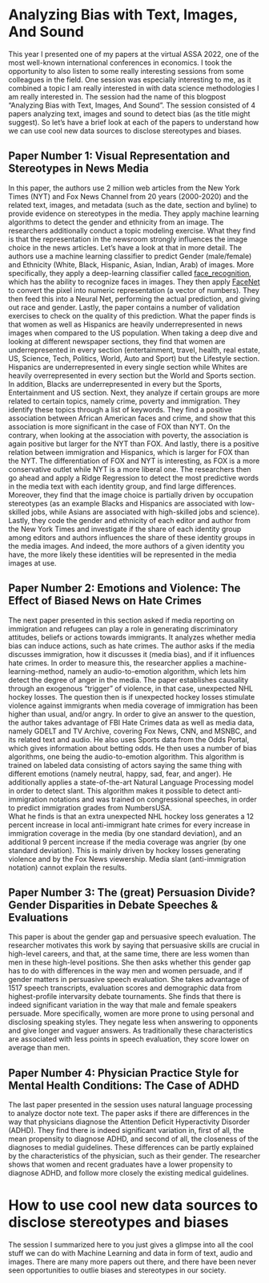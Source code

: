 

# Analyzing Bias with Text, Images, And Sound
This year I presented one of my papers at the virtual ASSA 2022, one of the most well-known international conferences in economics. I took the opportunity to also listen to some really interesting sessions from some colleagues in the field. One session was especially interesting to me, as it combined a topic I am really interested in with data science methodologies I am really interested in. The session had the name of this blogpost “Analyzing Bias with Text, Images, And Sound”. The session consisted of 4 papers analyzing text, images and sound to detect bias (as the title might suggest). So let’s have a brief look at each of the papers to understand how we can use cool new data sources to disclose stereotypes and biases. 
## Paper Number 1: Visual Representation and Stereotypes in News Media
In this paper, the authors use 2 million web articles from the New York Times (NYT) and Fox News Channel from 20 years (2000-2020) and the related text, images, and metadata (such as the date, section and byline) to provide evidence on stereotypes in the media. They apply machine learning algorithms to detect the gender and ethnicity from an image. The researchers additionally conduct a topic modeling exercise. What they find is that the representation in the newsroom strongly influences the image choice in the news articles. Let’s have a look at that in more detail. 
The authors use a machine learning classifier to predict Gender (male/female) and Ethnicity (White, Black, Hispanic, Asian, Indian, Arab) of images. More specifically, they apply a deep-learning classifier called [face_recognition](https://github.com/ageitgey/face_recognition), which has the ability to recognize faces in images. They then apply [FaceNet](https://arxiv.org/abs/1503.03832) to convert the pixel into numeric representation (a vector of numbers). They then feed this into a Neural Net, performing the actual prediction, and giving out race and gender. Lastly, the paper contains a number of validation exercises to check on the quality of this prediction. 
What the paper finds is that women as well as Hispanics are heavily underrepresented in news images when compared to the US population. When taking a deep dive and looking at different newspaper sections, they find that women are underrepresented in every section (entertainment, travel, health, real estate, US, Science, Tech, Politics, World, Auto and Sport) but the Lifestyle section. Hispanics are underrepresented in every single section while Whites are heavily overrepresented in every section but the World and Sports section. In addition, Blacks are underrepresented in every but the Sports, Entertainment and US section. 
Next, they analyze if certain groups are more related to certain topics, namely crime, poverty and immigration. They identify these topics through a list of keywords. They find a positive association between African American faces and crime, and show that this association is more significant in the case of FOX than NYT. On the contrary, when looking at the association with poverty, the association is again positive but larger for the NYT than FOX. And lastly, there is a positive relation between immigration and Hispanics, which is larger for FOX than the NYT. The differentiation of FOX and NYT is interesting, as FOX is a more conservative outlet while NYT is a more liberal one. The researchers then go ahead and apply a Ridge Regression to detect the most predictive words in the media text with each identity group, and find large differences. Moreover, they find that the image choice is partially driven by occupation stereotypes (as an example Blacks and Hispanics are associated with low-skilled jobs, while Asians are associated with high-skilled jobs and science). Lastly, they code the gender and ethnicity of each editor and author from the New York Times and investigate if the share of each identity group among editors and authors influences the share of these identity groups in the media images. And indeed, the more authors of a given identity you have, the more likely these identities will be represented in the media images at use. 
## Paper Number 2: Emotions and Violence: The Effect of Biased News on Hate Crimes
The next paper presented in this section asked if media reporting on immigration and refugees can play a role in generating discriminatory attitudes, beliefs or actions towards immigrants. It analyzes whether media bias can induce actions, such as hate crimes. The author asks if the media discusses immigration, how it discusses it (media bias), and if it influences hate crimes. In order to measure this, the researcher applies a machine-learning-method, namely an audio-to-emotion algorithm, which lets him detect the degree of anger in the media. The paper establishes causality through an exogenous “trigger” of violence, in that case, unexpected NHL hockey losses. The question then is if unexpected hockey losses stimulate violence against immigrants when media coverage of immigration has been higher than usual, and/or angry. 
In order to give an answer to the question, the author takes advantage of FBI Hate Crimes data as well as media data, namely GDELT and TV Archive, covering Fox News, CNN, and MSNBC, and its related text and audio. He also uses Sports data from the Odds Portal, which gives information about betting odds. He then uses a number of bias algorithms, one being the audio-to-emotion algorithm. This algorithm is trained on labeled data consisting of actors saying the same thing with different emotions (namely neutral, happy, sad, fear, and anger). He additionally applies a state-of-the-art Natural Language Processing model in order to detect slant. This algorithm makes it possible to detect anti-immigration notations and was trained on congressional speeches, in order to predict immigration grades from NumbersUSA.  
What he finds is that an extra unexpected NHL hockey loss generates a 12 percent increase in local anti-immigrant hate crimes for every increase in immigration coverage in the media (by one standard deviation), and an additional 9 percent increase if the media coverage was angrier (by one standard deviation). This is mainly driven by hockey losses generating violence and by the Fox News viewership. Media slant (anti-immigration notation) cannot explain the results. 
## Paper Number 3: The (great) Persuasion Divide? Gender Disparities in Debate Speeches & Evaluations
This paper is about the gender gap and persuasive speech evaluation. The researcher motivates this work by saying that persuasive skills are crucial in high-level careers, and that, at the same time, there are less women than men in these high-level positions. She then asks whether this gender gap has to do with differences in the way men and women persuade, and if gender matters in persuasive speech evaluation. She takes advantage of 1517 speech transcripts, evaluation scores and demographic data from highest-profile intervarsity debate tournaments. She finds that there is indeed significant variation in the way that male and female speakers persuade. More specifically, women are more prone to using personal and disclosing speaking styles. They negate less when answering to opponents and give longer and vaguer answers. As traditionally these characteristics are associated with less points in speech evaluation, they score lower on average than men. 
## Paper Number 4: Physician Practice Style for Mental Health Conditions: The Case of ADHD
The last paper presented in the session uses natural language processing to analyze doctor note text. The paper asks if there are differences in the way that physicians diagnose the Attention Deficit Hyperactivity Disorder (ADHD). They find there is indeed significant variation in, first of all, the mean propensity to diagnose ADHD, and second of all, the closeness of the diagnoses to medial guidelines. These differences can be partly explained by the characteristics of the physician, such as their gender. The researcher shows that women and recent graduates have a lower propensity to diagnose ADHD, and follow more closely the existing medical guidelines. 
# How to use cool new data sources to disclose stereotypes and biases
The session I summarized here to you just gives a glimpse into all the cool stuff we can do with Machine Learning and data in form of text, audio and images. There are many more papers out there, and there have been never seen opportunities to outlie biases and stereotypes in our society. 
